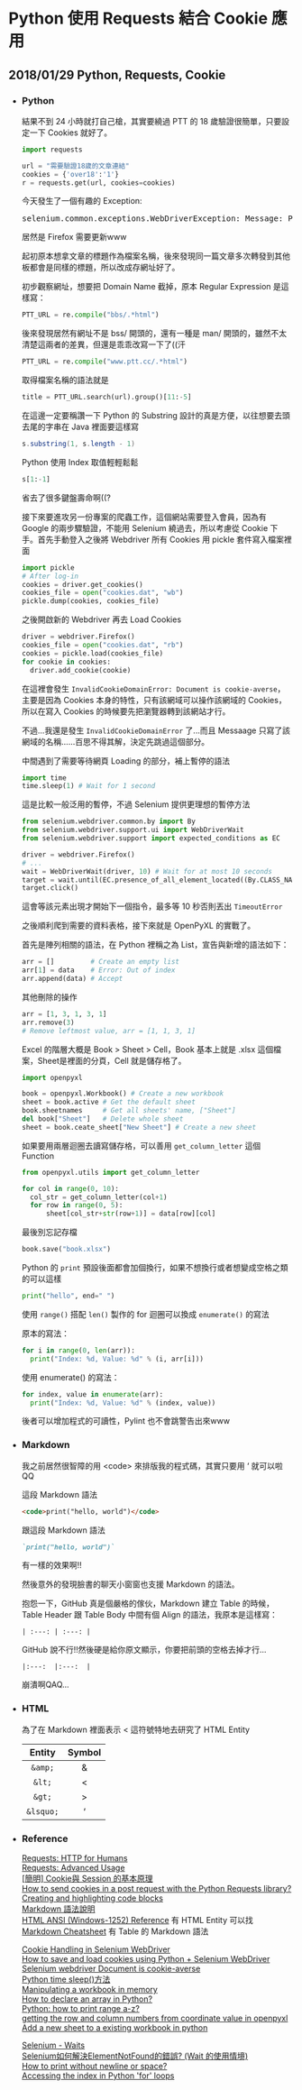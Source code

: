 # Python 使用 Requests 結合 Cookie 應用
## 2018/01/29 Python, Requests, Cookie

+ ### Python  
  
  結果不到 24 小時就打自己槍，其實要繞過 PTT 的 18 歲驗證很簡單，只要設定一下 Cookies 就好了。
  ```Python
  import requests

  url = "需要驗證18歲的文章連結"
  cookies = {'over18':'1'}
  r = requests.get(url, cookies=cookies)
  ```

  今天發生了一個有趣的 Exception:  
  <pre>selenium.common.exceptions.WebDriverException: Message: Process unexpectedly closed with status: 0</pre>
  居然是 Firefox 需要更新www

  起初原本想拿文章的標題作為檔案名稱，後來發現同一篇文章多次轉發到其他板都會是同樣的標題，所以改成存網址好了。

  初步觀察網址，想要把 Domain Name 截掉，原本 Regular Expression 是這樣寫：
  ```Python
  PTT_URL = re.compile("bbs/.*html")
  ```
  
  後來發現居然有網址不是 bss/ 開頭的，還有一種是 man/ 開頭的，雖然不太清楚這兩者的差異，但還是乖乖改寫一下了((汗  
  ```Python
  PTT_URL = re.compile("www.ptt.cc/.*html")
  ```

  取得檔案名稱的語法就是  
  ```Python
  title = PTT_URL.search(url).group()[11:-5]
  ```

  在這邊一定要稱讚一下 Python 的 Substring 設計的真是方便，以往想要去頭去尾的字串在 Java 裡面要這樣寫   
  ```Java
  s.substring(1, s.length - 1)
  ```

  Python 使用 Index 取值輕輕鬆鬆  
  ```Python
  s[1:-1]
  ```

  省去了很多鍵盤壽命啊((?

  接下來要進攻另一份專案的爬蟲工作，這個網站需要登入會員，因為有 Google 的兩步驟驗證，不能用 Selenium 繞過去，所以考慮從 Cookie 下手。首先手動登入之後將 Webdriver 所有 Cookies 用 pickle 套件寫入檔案裡面

  ```Python
  import pickle
  # After log-in
  cookies = driver.get_cookies()
  cookies_file = open("cookies.dat", "wb")
  pickle.dump(cookies, cookies_file)
  ```

  之後開啟新的 Webdriver 再去 Load Cookies

  ```Python
  driver = webdriver.Firefox()
  cookies_file = open("cookies.dat", "rb")
  cookies = pickle.load(cookies_file)
  for cookie in cookies:
    driver.add_cookie(cookie)
  ```

  在這裡會發生 `InvalidCookieDomainError: Document is cookie-averse`，主要是因為 Cookies 本身的特性，只有該網域可以操作該網域的 Cookies，所以在寫入 Cookies 的時候要先把瀏覽器轉到該網站才行。

  不過...我還是發生 `InvalidCookieDomainError` 了...而且 Messaage 只寫了該網域的名稱......百思不得其解，決定先跳過這個部分。
  
  中間遇到了需要等待網頁 Loading 的部分，補上暫停的語法
  
  ```Python
  import time
  time.sleep(1) # Wait for 1 second
  ```

  這是比較一般泛用的暫停，不過 Selenium 提供更理想的暫停方法

  ```Python
  from selenium.webdriver.common.by import By
  from selenium.webdriver.support.ui import WebDriverWait
  from selenium.webdriver.support import expected_conditions as EC

  driver = webdriver.Firefox()
  # ...
  wait = WebDriverWait(driver, 10) # Wait for at most 10 seconds
  target = wait.until(EC.presence_of_all_element_located((By.CLASS_NAME, "menu-title")))
  target.click()
  ```

  這會等該元素出現才開始下一個指令，最多等 10 秒否則丟出 `TimeoutError`

  之後順利爬到需要的資料表格，接下來就是 OpenPyXL 的實戰了。
  
  首先是陣列相關的語法，在 Python 裡稱之為 List，宣告與新增的語法如下：
  
  ```Python
  arr = []         # Create an empty list
  arr[1] = data    # Error: Out of index
  arr.append(data) # Accept
  ```

  其他刪除的操作

  ```Python
  arr = [1, 3, 1, 3, 1]
  arr.remove(3) 
  # Remove leftmost value, arr = [1, 1, 3, 1]
  ```

  Excel 的階層大概是 Book > Sheet > Cell，Book 基本上就是 .xlsx 這個檔案，Sheet是裡面的分頁，Cell 就是儲存格了。

  ```Python
  import openpyxl

  book = openpyxl.Workbook() # Create a new workbook
  sheet = book.active # Get the default sheet
  book.sheetnames     # Get all sheets' name, ["Sheet"]
  del book["Sheet"]   # Delete whole sheet
  sheet = book.ceate_sheet["New Sheet"] # Create a new sheet
  ```

  如果要用兩層迴圈去讀寫儲存格，可以善用 `get_column_letter` 這個 Function

  ```Python
  from openpyxl.utils import get_column_letter 

  for col in range(0, 10):
    col_str = get_column_letter(col+1)
    for row in range(0, 5):
        sheet[col_str+str(row+1)] = data[row][col]
  ```

  最後別忘記存檔

  ```Python
  book.save("book.xlsx")
  ```

  Python 的 `print` 預設後面都會加個換行，如果不想換行或者想變成空格之類的可以這樣

  ```Python
  print("hello", end=" ")
  ```

  使用 `range()` 搭配 `len()` 製作的 for 迴圈可以換成 `enumerate()` 的寫法

  原本的寫法：

  ```Python
  for i in range(0, len(arr)):
    print("Index: %d, Value: %d" % (i, arr[i]))
  ```

  使用 enumerate() 的寫法：

  ```Python
  for index, value in enumerate(arr):
    print("Index: %d, Value: %d" % (index, value))
  ```

  後者可以增加程式的可讀性，Pylint 也不會跳警告出來www

+ ### Markdown  

  我之前居然很智障的用 &lt;code&gt; 來排版我的程式碼，其實只要用 &lsquo; 就可以啦QQ

  這段 Markdown 語法
  ```markdown
  <code>print("hello, world")</code>
  ```
  跟這段 Markdown 語法
  ```markdown
  `print("hello, world")`
  ```

  有一樣的效果啊!!

  然後意外的發現臉書的聊天小窗窗也支援 Markdown 的語法。

  抱怨一下，GitHub 真是個嚴格的傢伙，Markdown 建立 Table 的時候，Table Header 跟 Table Body 中間有個 Align 的語法，我原本是這樣寫：

  ```
  | :---: | :---: |
  ```

  GitHub 說不行!!然後硬是給你原文顯示，你要把前頭的空格去掉才行...

  ```
  |:---:  |:---:  |
  ```

  崩潰啊QAQ...

+ ### HTML  
  為了在 Markdown 裡面表示 &lt; 這符號特地去研究了 HTML Entity  

  | Entity    | Symbol  |
  |:---:      |:---:    |
  | `&amp;`   | &amp;   |
  | `&lt;`    | &lt;    |
  | `&gt;`    | &gt;    |
  | `&lsquo;` | &lsquo; |

+ ### Reference
  [Requests: HTTP for Humans](http://docs.Python-requests.org/en/master/)  
  [Requests: Advanced Usage](http://docs.Python-requests.org/en/latest/user/advanced/)  
  [[簡明] Cookie與 Session 的基本原理](http://blog.webgolds.com/view/353)  
  [How to send cookies in a post request with the Python Requests library?](https://goo.gl/o15DtG)  
  [Creating and highlighting code blocks](https://goo.gl/ypF9A1)  
  [Markdown 語法說明](http://markdown.tw/)  
  [HTML ANSI (Windows-1252) Reference](https://goo.gl/zBrmng)
   有 HTML Entity 可以找  
  [Markdown Cheatsheet](https://goo.gl/y6JuUb)
   有 Table 的 Markdown 語法

  [Cookie Handling in Selenium WebDriver](https://goo.gl/kkW8KU)  
  [How to save and load cookies using Python + Selenium WebDriver](https://goo.gl/8rbMpL)  
  [Selenium webdriver Document is cookie-averse](https://goo.gl/m9MYsn)  
  [Python time sleep()方法](https://goo.gl/DdEH1h)  
  [Manipulating a workbook in memory](https://goo.gl/Cw32gZ)  
  [How to declare an array in Python?](https://goo.gl/m5czoj)  
  [Python: how to print range a-z?](https://goo.gl/FcSK6S)  
  [getting the row and column numbers from coordinate value in openpyxl](https://goo.gl/duK3JC)  
  [Add a new sheet to a existing workbook in python](https://goo.gl/XWHHq8)  

  [Selenium - Waits](https://goo.gl/AbUFYv)  
  [Selenium如何解決ElementNotFound的錯誤? (Wait 的使用情境)](https://goo.gl/LgB72i)  
  [How to print without newline or space?](https://goo.gl/piR5AS)  
  [Accessing the index in Python 'for' loops](https://goo.gl/tzFYCK)  